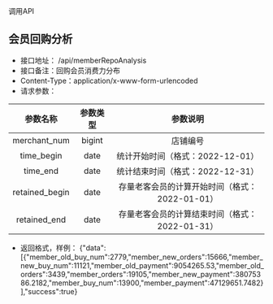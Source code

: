 调用API
## 会员回购分析
- 接口地址： /api/memberRepoAnalysis
- 接口备注：回购会员消费力分布
- Content-Type：application/x-www-form-urlencoded
- 请求参数：

| 参数名称 | 参数类型 |             参数说明             |
| :----: | :----: |:----------------------------:|
|merchant_num|bigint|             店铺编号             |
|time_begin|date|    统计开始时间（格式：2022-12-01）     |
|time_end|date|     统计结束时间（格式：2022-12-31）      |
|retained_begin|date| 存量老客会员的计算开始时间（格式：2022-01-01） |
|retained_end|date| 存量老客会员的计算结束时间（格式：2022-01-31） |

- 返回格式，样例：
{"data":[{"member_old_buy_num":2779,"member_new_orders":15666,"member_new_buy_num":11121,"member_old_payment":9054265.53,"member_old_orders":3439,"member_orders":19105,"member_new_payment":38075386.2182,"member_buy_num":13900,"member_payment":47129651.7482}],"success":true}